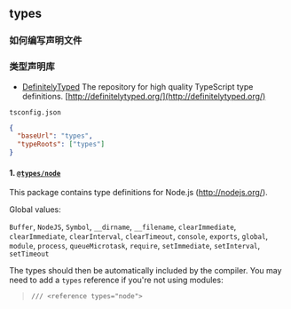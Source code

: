 ## types

### 如何编写声明文件

### 类型声明库

- [DefinitelyTyped](https://github.com/DefinitelyTyped/DefinitelyTyped) The repository for high quality TypeScript type definitions. [http://definitelytyped.org/](http://definitelytyped.org/)

`tsconfig.json`

```json
{
  "baseUrl": "types",
  "typeRoots": ["types"]
}
```

#### 1. [`@types/node`](https://github.com/DefinitelyTyped/DefinitelyTyped)

This package contains type definitions for Node.js (http://nodejs.org/).

Global values:

`Buffer`, `NodeJS`, `Symbol`, `__dirname`, `__filename`, `clearImmediate`, `clearImmediate`,
`clearInterval`, `clearTimeout`, `console`, `exports`, `global`, `module`, `process`, `queueMicrotask`,
`require`, `setImmediate`, `setInterval`, `setTimeout`

The types should then be automatically included by the compiler. You may need to add a `types` reference if you're not using modules:

> `/// <reference types="node">`
